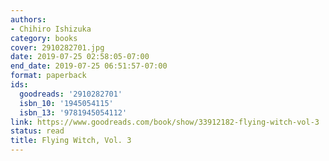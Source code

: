 ```yaml
---
authors:
- Chihiro Ishizuka
category: books
cover: 2910282701.jpg
date: 2019-07-25 02:58:05-07:00
end_date: 2019-07-25 06:51:57-07:00
format: paperback
ids:
  goodreads: '2910282701'
  isbn_10: '1945054115'
  isbn_13: '9781945054112'
link: https://www.goodreads.com/book/show/33912182-flying-witch-vol-3
status: read
title: Flying Witch, Vol. 3
---
```

